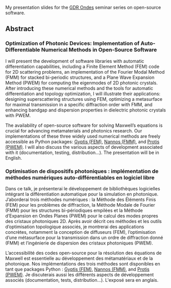 


My presentation slides for the [GDR Ondes](https://gdr-ondes.cnrs.fr/) seminar series on open-source software.


## Abstract

### Optimization of Photonic Devices: Implementation of Auto-Differentiable Numerical Methods in Open-Source Software

I will present the development of software libraries with automatic differentiation capabilities, including a Finite Element Method (FEM) code for 2D scattering problems, an implementation of the Fourier Modal Method (FMM) for stacked bi-periodic structures, and a Plane Wave Expansion Method (PWEM) for computing the eigenmodes of 2D photonic crystals. After introducing these numerical methods and the tools for automatic differentiation and topology optimization, I will illustrate their applications: designing superscattering structures using FEM, optimizing a metasurface for maximal transmission in a specific diffraction order with FMM, and enhancing bandgap and dispersion properties in dielectric photonic crystals with PWEM.  

The availability of open-source software for solving Maxwell’s equations is crucial for advancing metamaterials and photonics research. Our implementations of these three widely used numerical methods are freely accessible as Python packages: [Gyptis (FEM)](https://gyptis.gitlab.io), [Nannos (FMM)](https://nannos.gitlab.io), and [Protis (PWEM)](https://protis.gitlab.io).
I will also discuss the various aspects of development associated with it (documentation, testing, distribution...). 
The presentation will be in English.


### Optimisation de dispositifs photoniques : implémentation de méthodes numériques auto-différentiables en logiciel libre


Dans ce talk, je présenterai le développement de bibliothèques logicielles intégrant la différentiation automatique pour la simulation en photonique. J’aborderai trois méthodes numériques : la Méthode des Éléments Finis (FEM) pour les problèmes de diffraction, la Méthode Modale de Fourier (FMM) pour les structures bi-périodiques empilées et la Méthode d’Expansion en Ondes Planes (PWEM) pour le calcul des modes propres des cristaux photoniques 2D. Après avoir décrit ces méthodes et les outils d’optimisation topologique associés, je montrerai des applications concrètes, notamment la conception de diffuseurs (FEM), l’optimisation d’une métasurface pour la transmission dans un ordre de diffraction donné (FMM) et l’ingénierie de dispersion des cristaux photoniques (PWEM).

L’accessibilité des codes open-source pour la résolution des équations de Maxwell est essentielle au développement des métamatériaux et de la photonique. Nos implémentations des trois méthodes sont disponibles en tant que packages Python : [Gyptis (FEM)](https://gyptis.gitlab.io), [Nannos (FMM)](https://nannos.gitlab.io), and [Protis (PWEM)](https://protis.gitlab.io). 
Je discuterais aussi les différents aspects de développement associés (documentation, tests, distribution...).
L'exposé sera en anglais.

